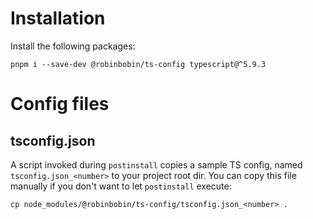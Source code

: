 # Installation

Install the following packages:

    pnpm i --save-dev @robinbobin/ts-config typescript@^5.9.3

# Config files

## tsconfig.json

A script invoked during `postinstall` copies a sample TS config, named `tsconfig.json_<number>` to your project root dir. You can copy this file manually if you don't want to let `postinstall` execute:

    cp node_modules/@robinbobin/ts-config/tsconfig.json_<number> .
